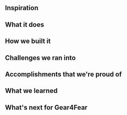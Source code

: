 ## Inspiration

## What it does

## How we built it

## Challenges we ran into

## Accomplishments that we're proud of

## What we learned

## What's next for Gear4Fear
